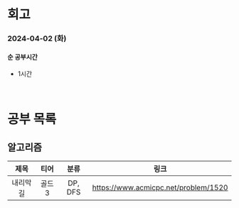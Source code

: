 # 회고

### 2024-04-02 (화)

#### 순 공부시간

- 1시간

<br>

# 공부 목록

## 알고리즘

|   제목    |  티어  |  분류   |                 링크                 |
| :-------: | :----: | :-----: | :----------------------------------: |
| 내리막 길 | 골드 3 | DP, DFS | https://www.acmicpc.net/problem/1520 |
